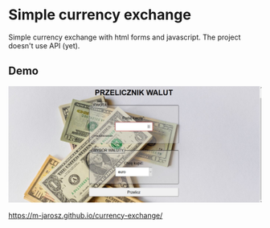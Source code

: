 # Simple currency exchange

Simple currency exchange with html forms and javascript. The project doesn't use API (yet).

## Demo

![Printscreen of page](images/main-currency.jpg)

https://m-jarosz.github.io/currency-exchange/
